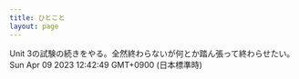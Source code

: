 ```yaml
---
title: ひとこと
layout: page
---
```

<div class="box" dt="1681011769629">
  Unit 3の試験の続きをやる。全然終わらないが何とか踏ん張って終わらせたい。
  <div class="content is-small">Sun Apr 09 2023 12:42:49 GMT+0900 (日本標準時)</div>
</div>